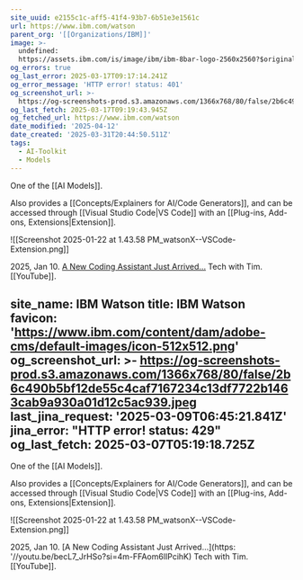 ```yaml
---
site_uuid: e2155c1c-aff5-41f4-93b7-6b51e3e1561c
url: https://www.ibm.com/watson
parent_org: '[[Organizations/IBM]]'
image: >-
  undefined:
  https://assets.ibm.com/is/image/ibm/ibm-8bar-logo-2560x2560?$original
og_errors: true
og_last_error: 2025-03-17T09:17:14.241Z
og_error_message: 'HTTP error! status: 401'
og_screenshot_url: >-
  https://og-screenshots-prod.s3.amazonaws.com/1366x768/80/false/2b6c490b5bf12de55c4caf7167234c13df7722b1463cab9a930a01d12c5ac939.jpeg
og_last_fetch: 2025-03-17T09:19:43.945Z
og_fetched_url: https://www.ibm.com/watson
date_modified: '2025-04-12'
date_created: '2025-03-31T20:44:50.511Z'
tags:
  - AI-Toolkit
  - Models
---
```



















































One of the [[AI Models]].

Also provides a [[Concepts/Explainers for AI/Code Generators]], and can be accessed through [[Visual Studio Code|VS Code]] with an [[Plug-ins,  Add-ons,  Extensions|Extension]].

![[Screenshot 2025-01-22 at 1.43.58 PM_watsonX--VSCode-Extension.png]]

2025, Jan 10. [A New Coding Assistant Just Arrived...](https://youtu.be/becL7_JrHSo?si=4m-FFAom6lIPcihK) Tech with Tim. [[YouTube]].

site_name: IBM Watson
title: IBM Watson
favicon: 'https://www.ibm.com/content/dam/adobe-cms/default-images/icon-512x512.png'
og_screenshot_url: >-
  https://og-screenshots-prod.s3.amazonaws.com/1366x768/80/false/2b6c490b5bf12de55c4caf7167234c13df7722b1463cab9a930a01d12c5ac939.jpeg
last_jina_request: '2025-03-09T06:45:21.841Z'
jina_error: "HTTP error! status: 429"
og_last_fetch: 2025-03-07T05:19:18.725Z
---
One of the [[AI Models]].

Also provides a [[Concepts/Explainers for AI/Code Generators]], and can be accessed through [[Visual Studio Code|VS Code]] with an [[Plug-ins,  Add-ons,  Extensions|Extension]].

![[Screenshot 2025-01-22 at 1.43.58 PM_watsonX--VSCode-Extension.png]]

2025, Jan 10. [A New Coding Assistant Just Arrived...](https: '//youtu.be/becL7_JrHSo?si=4m-FFAom6lIPcihK) Tech with Tim. [[YouTube]].
